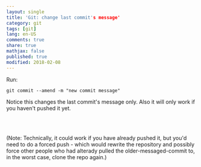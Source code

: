 ```yaml
---
layout: single
title: 'Git: change last commit's message'
category: git
tags: [git]
lang: en-US
comments: true
share: true
mathjax: false
published: true
modified: 2018-02-08
---
```


Run:

    git commit --amend -m "new commit message"
    
<!-- more -->

Notice this changes the last commit's message only. Also it will only work if you haven't pushed it yet.

<br><br>

(Note: Technically, it could work if you have already pushed it, but you'd need to do a forced push - which would rewrite the repository and possibly force other people who had alterady pulled the older-messaged-commit to, in the worst case, clone the repo again.)
